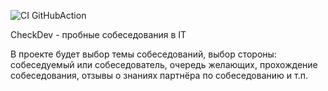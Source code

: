 ![CI GitHubAction](https://github.com/peterarsentev/CheckDev/actions/workflows/maven.yml/badge.svg)


CheckDev - пробные собеседования в IT

В проекте будет выбор темы собеседований, выбор стороны: собеседуемый или собеседователь, очередь желающих,
прохождение собеседования, отзывы о знаниях партнёра по собеседованию и т.п.
